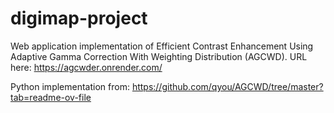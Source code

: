 # digimap-project
Web application implementation of Efficient Contrast Enhancement Using Adaptive Gamma Correction With Weighting Distribution (AGCWD).
URL here: https://agcwder.onrender.com/

Python implementation from: https://github.com/qyou/AGCWD/tree/master?tab=readme-ov-file
